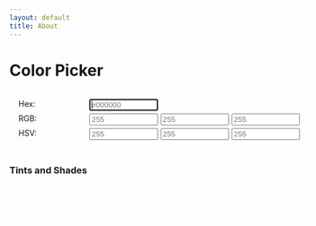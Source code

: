 ```yaml
---
layout: default
title: About
---
```

# Color Picker

<style>
    .colors-editor {
        display: grid;
        grid-template-columns: 1fr 1fr 1fr 1fr;
        grid-template-rows: auto auto auto auto;
        gap: 5px;
        width: 500px;
        padding: 15px;
        border: 1px solid #fff;
        border-radius: 3px;
    }
    .control {
        display: flex;
        flex-direction: column;
    }
    .control input {
        width: 100%;
        box-sizing: border-box;
    }
    .hex {
        grid-column: span 1;
    }
    .tints_and_shades {
        display: grid;
        grid-template-columns: 1fr 1fr 1fr 1fr 1fr 1fr 1fr 1fr 1fr;
        grid-template-rows: auto auto auto auto auto auto auto auto auto;
        gap: 10px;
        width: 500px;
        padding: 5px;
    }
    .tints_and_shades div {
        display: flex;
        flex-direction: column;
        padding: 10px;
        border: 1px solid #fff;
        border-radius: 3px;
    }

</style>

<div class="colors-page">
    <div class="colors-editor" id="colors-editor">
        <div class="control">Hex:</div>
        <div class="control hex">
            <input maxlength="7" id="hex" autofocus placeholder="#000000" pattern="#?[0-9A-Fa-f]{1,6}">
        </div>
        <div></div>
        <div></div>
        <div class="control">RGB:</div>
        <div class="control">
            <input maxlength="3" id="rgb_r" placeholder="255" pattern="\d{1,3}">
        </div>
        <div class="control">
            <input maxlength="3" id="rgb_g" placeholder="255" pattern="\d{1,3}">
        </div>
        <div class="control">
            <input maxlength="3" id="rgb_b" placeholder="255" pattern="\d{1,3}">
        </div>
        <div class="control">HSV:</div>
        <div class="control">
            <input maxlength="3" id="hsv_h" placeholder="255" pattern="\d{1,3}">
        </div>
        <div class="control">
            <input maxlength="3" id="hsv_s" placeholder="255" pattern="\d{1,3}">
        </div>
        <div class="control">
            <input maxlength="3" id="hsv_v" placeholder="255" pattern="\d{1,3}">
        </div>
    </div>
    <h3>Tints and Shades</h3>
    <div class="tints_and_shades">
        <div id="t1"></div>
        <div id="t2"></div>
        <div id="t3"></div>
        <div id="t4"></div>
        <div id="t5"></div>
        <div id="t6"></div>
        <div id="t7"></div>
        <div id="t8"></div>
        <div id="t9"></div>
        <div id="s1"></div>
        <div id="s2"></div>
        <div id="s3"></div>
        <div id="s4"></div>
        <div id="s5"></div>
        <div id="s6"></div>
        <div id="s7"></div>
        <div id="s8"></div>
        <div id="s9"></div>
    </div>
</div>

<script language="javascript">
    (function() {
        const log = document.getElementById('output');
        
        let _controls = {}
        const control_ids = ['rgb_r', 'rgb_g', 'rgb_b', 'hex', 'hsv_h', 'hsv_s', 'hsv_v'];
        control_ids.forEach((id) => {
            registerControl(id)
        });

        function registerControl(id) {
            const control = document.getElementById(id);
            _controls[id] = control;
            control.addEventListener('keyup', keyListener);
        }

        function keyListener(e) {
            const id = e.srcElement.id;

            switch(id) {
                case 'rgb_r':
                case 'rgb_g':
                case 'rgb_b':
                    rgb_change(_controls['rgb_r'].value, _controls['rgb_g'].value, _controls['rgb_b'].value);
                    break;
            }

        }

        function rgb_change(r, g, b) {
            r = !r ? 0 : Math.max(0, Math.min(255, r));
            g = !g ? 0 : Math.max(0, Math.min(255, g));
            b = !b ? 0 : Math.max(0, Math.min(255, b));

            const hex = rgb2hex(r, g, b);
            const editor = document.getElementById('colors-editor');
            editor.style.backgroundColor = hex;
            _controls['hex'].value = hex;

            for (let i = 1; i <= 9; i++) {
                setBgColor('t'+i, tintColor(r, g, b, i * 10));
                setBgColor('s'+i, shadeColor(r, g, b, i * 10));
            }
        }

        function setBgColor(id, color) {
            const e = document.getElementById(id);
            if(e) {
                e.style.backgroundColor = color;
            }
        }

        function rgb2hex(r, g, b) {
            const hex = '#' + [r, g, b]
                .map(v => v.toString(16).padStart(2, '0'))
                .join('');
            return hex.toUpperCase();
        }

        function hex2rgb(hex) {
            hex = hex.replace(/^#/, '');
            if(hex.length === 3) {
                hex = hex.split('').map(c = c + c).join('');
            }
            const bigint = parseInt(hey, 16);
            return {
                r: (bigint >> 16) & 255,
                g: (bigint >> 8) & 255,
                b: bigint & 255
            };
        }

        function hsv2rgb(h, s, v) {
            h = !h ? 0 : h;
            s = !s ? 0 : s / 100;
            v = !v ? 0 : v / 100;
        }

        function tintColor(r, g, b, pct) {
            const p = pct / 100;
            return rgb2hex(
                Math.round(r + (255 - r) * p),
                Math.round(g + (255 - g) * p),
                Math.round(b + (255 - b) * p)
            );
        }

        function shadeColor(r, g, b, pct) {
            const p = pct / 100;
            return rgb2hex(
                Math.round(r * (1 - p)),
                Math.round(g * (1 - p)),
                Math.round(b * (1 - p))
            );
        }

        rgb_change(_controls['rgb_r'].value, _controls['rgb_g'].value, _controls['rgb_b'].value);
    })();
</script>